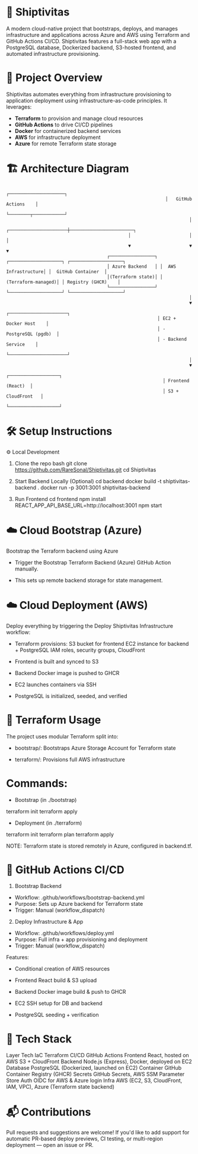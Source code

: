 # 🚀 Shiptivitas

A modern cloud-native project that bootstraps, deploys, and manages infrastructure and applications across Azure and AWS using Terraform and GitHub Actions CI/CD. 
Shiptivitas features a full-stack web app with a PostgreSQL database, Dockerized backend, S3-hosted frontend, and automated infrastructure provisioning.

# 📌 Project Overview

Shiptivitas automates everything from infrastructure provisioning to application deployment using infrastructure-as-code principles. It leverages:

- **Terraform** to provision and manage cloud resources
- **GitHub Actions** to drive CI/CD pipelines
- **Docker** for containerized backend services
- **AWS** for infrastructure deployment
- **Azure** for remote Terraform state storage

# 🏗️ Architecture Diagram

                                                                ┌─────────────────────┐
                                                                │   GitHub Actions    │
                                                                └────────┬────────────┘
                                                                         │
                                                  ┌──────────────────────┼────────────────────────┐
                                                  │                      │                        │
                                                  ▼                      ▼                        ▼
                                          ┌─────────────────┐ ┌────────────────────┐ ┌────────────────────┐
                                          │ Azure Backend   │ │  AWS Infrastructure│ │  GitHub Container  │
                                          │(Terraform state)│ │ (Terraform-managed)│ │ Registry (GHCR)    │
                                          └─────────────────┘ └────────────────────┘ └────────────────────┘
                                                                         │
                                                                         ▼
                                                             ┌──────────────────────┐
                                                             │ EC2 + Docker Host    │
                                                             │ - PostgreSQL (pgdb)  │
                                                             │ - Backend Service    │   
                                                             └──────────────────────┘
                                                                         │
                                                                         ▼
                                                               ┌───────────────────┐
                                                               │ Frontend (React)  │
                                                               │ S3 + CloudFront   │
                                                               └───────────────────┘



# 🛠️ Setup Instructions

⚙️ Local Development

1. Clone the repo
   bash
   git clone https://github.com/RareSonal/Shiptivitas.git
   cd Shiptivitas

2. Start Backend Locally (Optional)
   cd backend
   docker build -t shiptivitas-backend .
   docker run -p 3001:3001 shiptivitas-backend

3. Run Frontend
   cd frontend
   npm install
   REACT_APP_API_BASE_URL=http://localhost:3001 npm start

# ☁️ Cloud Bootstrap (Azure)
Bootstrap the Terraform backend using Azure

   - Trigger the Bootstrap Terraform Backend (Azure) GitHub Action manually.
     
   - This sets up remote backend storage for state management.

# ☁️ Cloud Deployment (AWS)
Deploy everything by triggering the Deploy Shiptivitas Infrastructure workflow:

   - Terraform provisions:
     S3 bucket for frontend
     EC2 instance for backend + PostgreSQL
     IAM roles, security groups, CloudFront

   - Frontend is built and synced to S3

   - Backend Docker image is pushed to GHCR

   - EC2 launches containers via SSH

   - PostgreSQL is initialized, seeded, and verified

# 🧱 Terraform Usage
The project uses modular Terraform split into:

  - bootstrap/: Bootstraps Azure Storage Account for Terraform state

  - terraform/: Provisions full AWS infrastructure

# Commands:

- Bootstrap (in ./bootstrap)

terraform init
terraform apply

- Deployment (in ./terraform)

terraform init
terraform plan
terraform apply

NOTE: Terraform state is stored remotely in Azure, configured in backend.tf.

# 🤖 GitHub Actions CI/CD
1. Bootstrap Backend
  - Workflow: .github/workflows/bootstrap-backend.yml
  - Purpose: Sets up Azure backend for Terraform state
  - Trigger: Manual (workflow_dispatch)

2. Deploy Infrastructure & App
  - Workflow: .github/workflows/deploy.yml
  - Purpose: Full infra + app provisioning and deployment
  - Trigger: Manual (workflow_dispatch)

Features:

- Conditional creation of AWS resources

- Frontend React build & S3 upload

- Backend Docker image build & push to GHCR

- EC2 SSH setup for DB and backend

- PostgreSQL seeding + verification

# 🧰 Tech Stack
Layer	          Tech
IaC	            Terraform
CI/CD	          GitHub Actions
Frontend	      React, hosted on AWS S3 + CloudFront
Backend	        Node.js (Express), Docker, deployed on EC2
Database	      PostgreSQL (Dockerized, launched on EC2)
Container	      GitHub Container Registry (GHCR)
Secrets	        GitHub Secrets, AWS SSM Parameter Store
Auth	          OIDC for AWS & Azure login
Infra	          AWS (EC2, S3, CloudFront, IAM, VPC), Azure (Terraform state backend)

# 📬 Contributions
Pull requests and suggestions are welcome! If you'd like to add support for automatic PR-based deploy previews, CI testing, or multi-region deployment — open an issue or PR.






